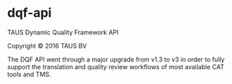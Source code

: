 # dqf-api
TAUS Dynamic Quality Framework API

Copyright © 2016 TAUS BV


The DQF API went through a major upgrade from v1.3 to v3 in order to fully support the translation and quality review workflows of most available CAT tools and TMS.

